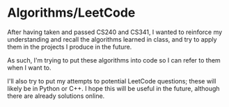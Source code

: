 # Algorithms/LeetCode

After having taken and passed CS240 and CS341, I wanted to reinforce my understanding and recall the algorithms learned in class, and try to apply them in the projects I produce in the future.

As such, I'm trying to put these algorithms into code so I can refer to them when I want to.

I'll also try to put my attempts to potential LeetCode questions; these will likely be in Python or C++. I hope this will be useful in the future, although there are already solutions online.
